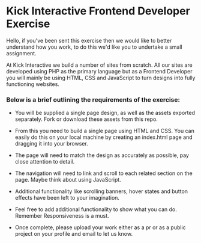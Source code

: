 # Kick Interactive Frontend Developer Exercise

Hello, if you've been sent this exercise then we would like to better understand how you work, to do this we'd like you to undertake a small assignment.

At Kick Interactive we build a number of sites from scratch. All our sites are developed using PHP as the primary language but as a Frontend Developer you will mainly be using HTML, CSS and JavaScript to turn designs into fully functioning websites.

### Below is a brief outlining the requirements of the exercise:

- You will be supplied a single page design, as well as the assets exported separately. Fork or download these assets from this repo.

- From this you need to build a single page using HTML and CSS. You can easily do this on your local machine by creating an index.html page and dragging it into your browser.

- The page will need to match the design as accurately as possible, pay close attention to detail.

- The navigation will need to link and scroll to each related section on the page. Maybe think about using JavaScript.

- Additional functionality like scrolling banners, hover states and button effects have been left to your imagination.

- Feel free to add additional functionality to show what you can do. Remember Responsiveness is a must.

- Once complete, please upload your work either as a pr or as a public project on your profile and email to let us know.
